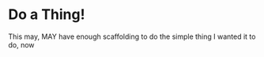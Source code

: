 Do a Thing!
===========================

This may, MAY have enough scaffolding to do the simple thing I wanted it to do, now
